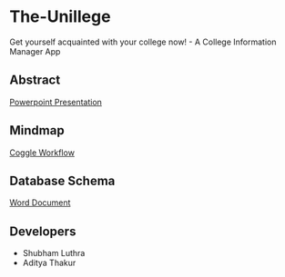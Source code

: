 # The-Unillege
Get yourself acquainted with your college now! - A College Information Manager App

## Abstract
[Powerpoint Presentation](https://drive.google.com/file/d/1X3ldQOZZ1N1-cuFHiusylquFVrZs4fSP/view?usp=sharing)

## Mindmap
[Coggle Workflow](https://coggle.it/diagram/X6aRERlMvRJ3FYS0/t/the-unillege/c0407323221692ad2ef9c020025b1d5ec4241b840b391301120a32c5c8eec022)

## Database Schema
[Word Document](https://docs.google.com/document/d/1Ro3Crf1UlzEwN499NxVIO7RjsLe-cB7T91FcpTcEb0U/edit?usp=sharing)

## Developers
- Shubham Luthra
- Aditya Thakur
